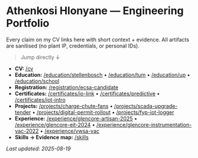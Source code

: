 # Athenkosi Hlonyane — Engineering Portfolio

Every claim on my CV links here with short context + evidence. All artifacts are sanitised (no plant IP, credentials, or personal IDs).

> Jump directly ↓

- **CV:** [/cv](./cv)
- **Education:** [/education/stellenbosch](./education/stellenbosch) • [/education/tum](./education/tum) • [/education/up](./education/up) • [/education/school](./education/school)
- **Registration:** [/registration/ecsa-candidate](./registration/ecsa-candidate)
- **Certificates:** [/certificates/io-link](./certificates/io-link) • [/certificates/predictive](./certificates/predictive) • [/certificates/iot-intro](./certificates/iot-intro)
- **Projects:** [/projects/charge-chute-fans](./projects/charge-chute-fans) • [/projects/scada-upgrade-tender](./projects/scada-upgrade-tender) • [/projects/digital-permit-rollout](./projects/digital-permit-rollout) • [/projects/fyp-iot-logger](./projects/fyp-iot-logger)
- **Experience:** [/experience/glencore-artisan-2025](./experience/glencore-artisan-2025) • [/experience/glencore-eit-2024](./experience/glencore-eit-2024) • [/experience/glencore-instrumentation-vac-2022](./experience/glencore-instrumentation-vac-2022) • [/experience/vwsa-vac](./experience/vwsa-vac)
- **Skills → Evidence map:** [/skills](./skills)

_Last updated: 2025-08-19_
